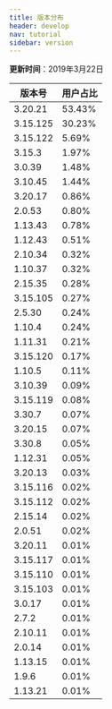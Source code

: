 ```yaml
---
title: 版本分布
header: develop
nav: tutorial
sidebar: version
---
```

**更新时间**：2019年3月22日

|版本号|用户占比|
|---|---|
|3.20.21|53.43%|
|3.15.125|30.23%|
|3.15.122|5.69%|
|3.15.3|1.97%|
|3.0.39|1.48%|
|3.10.45|1.44%|
|3.20.17|0.86%|
|2.0.53|0.80%|
|1.13.43|0.78%|
|1.12.43|0.51%|
|2.10.34|0.32%|
|1.10.37|0.32%|
|2.15.35|0.28%|
|3.15.105|0.27%|
|2.5.30|0.24%|
|1.10.4|0.24%|
|1.11.31|0.21%|
|3.15.120|0.17%|
|1.10.5|0.11%|
|3.10.39|0.09%|
|3.15.119|0.08%|
|3.30.7|0.07%|
|3.20.15|0.07%|
|3.30.8|0.05%|
|1.12.31|0.05%|
|3.20.13|0.03%|
|3.15.116|0.02%|
|3.15.112|0.02%|
|2.15.14|0.02%|
|2.0.51|0.02%|
|3.20.11|0.01%|
|3.15.117|0.01%|
|3.15.110|0.01%|
|3.15.103|0.01%|
|3.0.17|0.01%|
|2.7.2|0.01%|
|2.10.11|0.01%|
|2.0.14|0.01%|
|1.13.15|0.01%|
|1.9.6|0.01%|
|1.13.21|0.01%|
